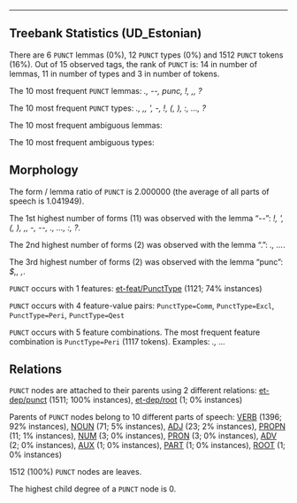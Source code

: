 

--------------------------------------------------------------------------------

## Treebank Statistics (UD_Estonian)

There are 6 `PUNCT` lemmas (0%), 12 `PUNCT` types (0%) and 1512 `PUNCT` tokens (16%).
Out of 15 observed tags, the rank of `PUNCT` is: 14 in number of lemmas, 11 in number of types and 3 in number of tokens.

The 10 most frequent `PUNCT` lemmas: <em>., --, punc, !, ,, ?</em>

The 10 most frequent `PUNCT` types:  <em>., ,, ', -, !, (, ), :, ..., ?</em>

The 10 most frequent ambiguous lemmas: 

The 10 most frequent ambiguous types:  



## Morphology

The form / lemma ratio of `PUNCT` is 2.000000 (the average of all parts of speech is 1.041949).

The 1st highest number of forms (11) was observed with the lemma “--”: <em>!, ', (, ), ,, -, --, ., ..., :, ?</em>.

The 2nd highest number of forms (2) was observed with the lemma “.”: <em>., ...</em>.

The 3rd highest number of forms (2) was observed with the lemma “punc”: <em>$,, ,</em>.

`PUNCT` occurs with 1 features: [et-feat/PunctType]() (1121; 74% instances)

`PUNCT` occurs with 4 feature-value pairs: `PunctType=Comm`, `PunctType=Excl`, `PunctType=Peri`, `PunctType=Qest`

`PUNCT` occurs with 5 feature combinations.
The most frequent feature combination is `PunctType=Peri` (1117 tokens).
Examples: <em>., ...</em>


## Relations

`PUNCT` nodes are attached to their parents using 2 different relations: [et-dep/punct]() (1511; 100% instances), [et-dep/root]() (1; 0% instances)

Parents of `PUNCT` nodes belong to 10 different parts of speech: [VERB]() (1396; 92% instances), [NOUN]() (71; 5% instances), [ADJ]() (23; 2% instances), [PROPN]() (11; 1% instances), [NUM]() (3; 0% instances), [PRON]() (3; 0% instances), [ADV]() (2; 0% instances), [AUX]() (1; 0% instances), [PART]() (1; 0% instances), [ROOT]() (1; 0% instances)

1512 (100%) `PUNCT` nodes are leaves.

The highest child degree of a `PUNCT` node is 0.

